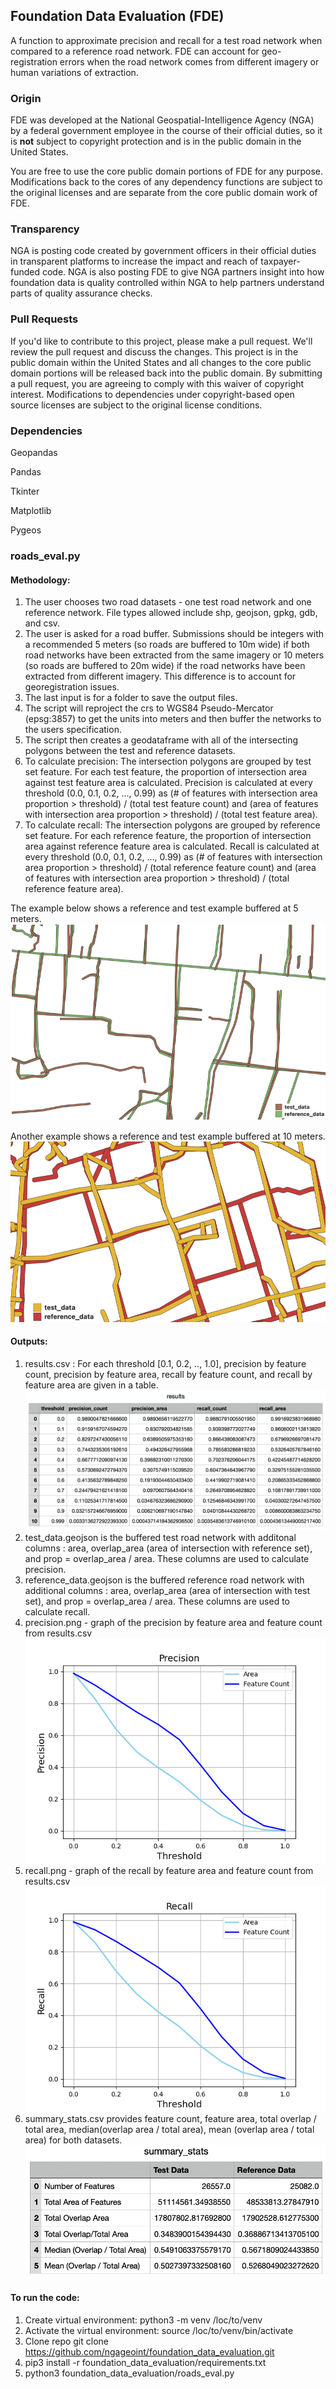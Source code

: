 ## Foundation Data Evaluation (FDE)
A function to approximate precision and recall for a test road network when compared to a reference road network. FDE can account for geo-registration errors when the road network comes from different imagery or human variations of extraction.

### Origin
FDE was developed at the National Geospatial-Intelligence Agency (NGA) by a federal government employee in the course of their official duties, so it is <strong>not</strong> subject to copyright protection and is in the public domain in the United States. 

You are free to use the core public domain portions of FDE for any purpose. Modifications back to the cores of any dependency functions are subject to the original licenses and are separate from the core public domain work of FDE. 

### Transparency
NGA is posting code created by government officers in their official duties in transparent platforms to increase the impact and reach of taxpayer-funded code. NGA is also posting FDE to give NGA partners insight into how foundation data is quality controlled within NGA to help partners understand parts of quality assurance checks.

### Pull Requests
If you'd like to contribute to this project, please make a pull request. We'll review the pull request and discuss the changes. This project is in the public domain within the United States and all changes to the core public domain portions will be released back into the public domain. By submitting a pull request, you are agreeing to comply with this waiver of copyright interest. Modifications to dependencies under copyright-based open source licenses are subject to the original license conditions.

### Dependencies
Geopandas

Pandas

Tkinter

Matplotlib

Pygeos

### roads_eval.py

#### Methodology:

1. The user chooses two road datasets - one test road network and one reference network. File types allowed include shp, geojson, gpkg, gdb, and csv.
2. The user is asked for a road buffer. Submissions should be integers with a recommended 5 meters (so roads are buffered to 10m wide) if both road networks have been extracted from the same imagery or 10 meters (so roads are buffered to 20m wide) if the road networks have been extracted from different imagery. This difference is to account for georegistration issues.
3. The last input is for a folder to save the output files.
4. The script will reproject the crs to WGS84 Pseudo-Mercator (epsg:3857) to get the units into meters and then buffer the networks to the users specification.
5. The script then creates a geodataframe with all of the intersecting polygons between the test and reference datasets.
6. To calculate precision: The intersection polygons are grouped by test set feature. For each test feature, the proportion of intersection area against test feature area is calculated. Precision is calculated at every threshold (0.0, 0.1, 0.2, ..., 0.99) as (# of features with intersection area proportion > threshold) / (total test feature count) and (area of features with intersection area proportion > threshold) / (total test feature area).
7. To calculate recall: The intersection polygons are grouped by reference set feature. For each reference feature, the proportion of intersection area against reference feature area is calculated. Recall is calculated at every threshold (0.0, 0.1, 0.2, ..., 0.99) as (# of features with intersection area proportion > threshold) / (total reference feature count) and (area of features with intersection area proportion > threshold) / (total reference feature area).

The example below shows a reference and test example buffered at 5 meters. 
![Example1](./images/five_meter_example.png)

Another example shows a reference and test example buffered at 10 meters. 
![Example2](./images/ten_meter_example.png)

#### Outputs:

1. results.csv : For each threshold [0.1, 0.2, .., 1.0], precision by feature count, precision by feature area, recall by feature count, and recall by feature area are given in a table.
![Results](./images/results.png)
2. test_data.geojson is the buffered test road network with additonal columns : area, overlap_area (area of intersection with reference set), and prop = overlap_area / area. These columns are used to calculate precision.
3. reference_data.geojson is the buffered reference road network with additional columns : area, overlap_area (area of intersection with test set), and prop = overlap_area / area. These columns are used to calculate recall.
4. precision.png - graph of the precision by feature area and feature count from results.csv
![Precision](./images/precision.png)
5. recall.png - graph of the recall by feature area and feature count from results.csv
![Recall](./images/recall.png)
6. summary_stats.csv provides feature count, feature area, total overlap / total area, median(overlap area / total area), mean (overlap area / total area) for both datasets.
![Summary](./images/summary_stats.png)

#### To run the code:
1. Create virtual environment: python3 -m venv /loc/to/venv
2. Activate the virtual environment: source /loc/to/venv/bin/activate
3. Clone repo git clone https://github.com/ngageoint/foundation_data_evaluation.git
4. pip3 install -r foundation_data_evaluation/requirements.txt
5. python3 foundation_data_evaluation/roads_eval.py
